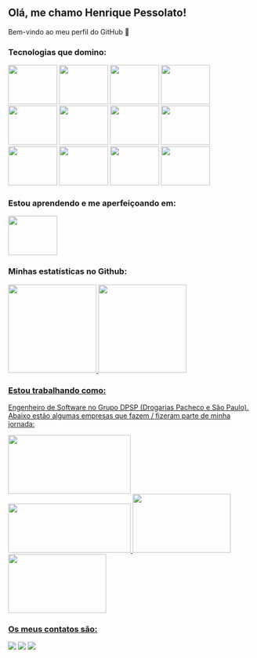 ## Olá, me chamo Henrique Pessolato! 
Bem-vindo ao meu perfil do GitHub 👋

### Tecnologias que domino:
<div>
<img src="https://cdn.jsdelivr.net/gh/devicons/devicon/icons/javascript/javascript-original.svg" width="100" height="80" />          
<img src="https://cdn.jsdelivr.net/gh/devicons/devicon/icons/nodejs/nodejs-plain-wordmark.svg" width="100" height="80" />
<img src="https://cdn.jsdelivr.net/gh/devicons/devicon/icons/sequelize/sequelize-original-wordmark.svg" width="100" height="80" />
<img src="https://cdn.jsdelivr.net/gh/devicons/devicon/icons/typescript/typescript-original.svg" width="100" height="80" />          
<img src="https://cdn.jsdelivr.net/gh/devicons/devicon/icons/php/php-original.svg" width="100" height="80" />
<img src="https://cdn.jsdelivr.net/gh/devicons/devicon/icons/laravel/laravel-plain-wordmark.svg" width="100" height="80" />          
<img src="https://cdn.jsdelivr.net/gh/devicons/devicon/icons/yii/yii-original-wordmark.svg" width="100" height="80" />  
<img src="https://cdn.jsdelivr.net/gh/devicons/devicon/icons/mysql/mysql-original-wordmark.svg" width="100" height="80" />
<img src="https://cdn.jsdelivr.net/gh/devicons/devicon/icons/mongodb/mongodb-original-wordmark.svg" width="100" height="80" />  
<img src="https://cdn.jsdelivr.net/gh/devicons/devicon/icons/redis/redis-plain-wordmark.svg" width="100" height="80" />
<img src="https://cdn.jsdelivr.net/gh/devicons/devicon/icons/docker/docker-plain-wordmark.svg" width="100" height="80" />
<img src="https://cdn.jsdelivr.net/gh/devicons/devicon/icons/react/react-original-wordmark.svg" width="100" height="80" />    
</div>

### Estou aprendendo e me aperfeiçoando em:
<div>
<img src="https://cdn.jsdelivr.net/gh/devicons/devicon/icons/apachekafka/apachekafka-original-wordmark.svg" width="100" height="80" />               
</div>


### Minhas estatísticas no Github:
<div>
<a href="https://github.com/pessolatohenrique">
<img height="180em" src="https://github-readme-stats.vercel.app/api/top-langs/?username=pessolatohenrique&layout=compact&langs_count=7&theme=dracula" />
<img height="180em" src="https://github-readme-stats.vercel.app/api?username=pessolatohenrique&show_icons=true&theme=dracula&include_all_commits=true&count_private=true"/>
</div>


### Estou trabalhando como:
Engenheiro de Software no Grupo DPSP (Drogarias Pacheco e São Paulo). Abaixo estão algumas empresas que fazem / fizeram parte de minha jornada:

<div>
<img src="https://www.abrigo.org.br/sites/default/files/2020-06/Logo-Drogaria-So-Paulo.png" width="250" height="120" style="margin-right: 50px" />
<img src="https://atendimentoiupp.zendesk.com/hc/article_attachments/360068631691/Pacheco.png" width="250" height="100" />
<img src="https://ftd-consultoriaonline.s3.amazonaws.com/wp-content/uploads/2022/08/logo-ftd-trans.png" width="200" height="120" />
<img src="https://itwsgroup.com/img/logo.png" width="200" height="120" />
</div>

### Os meus contatos são:
<div>
<a href="https://www.instagram.com/pessolatohenriquecendo/" target="_blank"><img src="https://img.shields.io/badge/-Instagram-%23E4405F?style=for-the-badge&logo=instagram&logoColor=white" target="_blank"></a>
<a href = "mailto:pessolatohenrique@gmail.com"><img src="https://img.shields.io/badge/Gmail-D14836?style=for-the-badge&logo=gmail&logoColor=white" target="_blank"></a>
<a href="https://www.linkedin.com/in/henrique-pessolato-436aba6a/" target="_blank"><img src="https://img.shields.io/badge/-LinkedIn-%230077B5?style=for-the-badge&logo=linkedin&logoColor=white" target="_blank"></a>   
</div>

